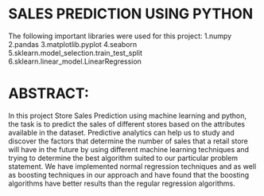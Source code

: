 
# SALES PREDICTION USING PYTHON

The following important libraries were used for this project:
1.numpy
2.pandas
3.matplotlib.pyplot
4.seaborn
5.sklearn.model_selection.train_test_split
6.sklearn.linear_model.LinearRegression

# ABSTRACT:
In this project Store Sales Prediction using machine learning and python, the task is to predict the sales of different stores based on the attributes available in the dataset. Predictive analytics can help us to study and discover the factors that determine the number of sales that a retail store will have in the future by using different machine learning techniques and trying to determine the best algorithm suited to our particular problem statement. We have implemented normal regression techniques and as well as boosting techniques in our approach and have found that the boosting algorithms have better results than the regular regression algorithms.
